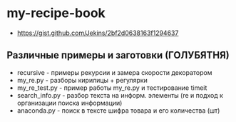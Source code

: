 # my-recipe-book
- https://gist.github.com/Jekins/2bf2d0638163f1294637
## Различные примеры и заготовки (ГОЛУБЯТНЯ) ##

- recursive      - примеры рекурсии и замера скорости декоратором
- my_re.py       - разборы кирилицы  + регулярки
- my_re_test.py  - пример работы my_re.py и тестирование timeit 
- search_info.py - разбор текста на информ. элементы (re и подход к организации поиска информации)
- anaconda.py    - поиск в тексте шифра товара и его количества (шт)
